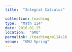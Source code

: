 ```yaml
---
title:  "Integral Calculus"

collection: teaching
type:  "Math 114"
date: 2016-01-25
location:  "GMU"
permalink: /teaching/m114s16
venue:  "GMU Spring"
---
```

